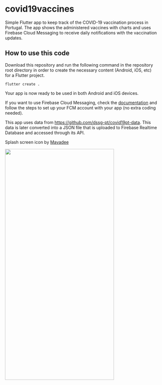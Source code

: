 # covid19vaccines
Simple Flutter app to keep track of the COVID-19 vaccination process in Portugal. The app shows the administered vaccines with charts and uses Firebase Cloud Messaging to receive daily notifications with the vaccination updates.


## How to use this code
Download this repository and run the following command in the repository root directory in order to create the necessary content (Android, iOS, etc) for a Flutter project.
```
flutter create .
```
Your app is now ready to be used in both Android and iOS devices.

If you want to use Firebase Cloud Messaging, check the [documentation](https://firebase.flutter.dev/docs/messaging/overview/) and follow the steps to set up your FCM account with your app (no extra coding needed).

This app uses data from https://github.com/dssg-pt/covid19pt-data. This data is later converted into a JSON file that is uploaded to Firebase Realtime Database and accessed through its API.

Splash screen icon by [Mavadee](https://www.flaticon.com/authors/mavadee)


<img src="https://github.com/andre19rodrigues/covid19vaccines/blob/main/demo.gif" width="360" height="760" />
